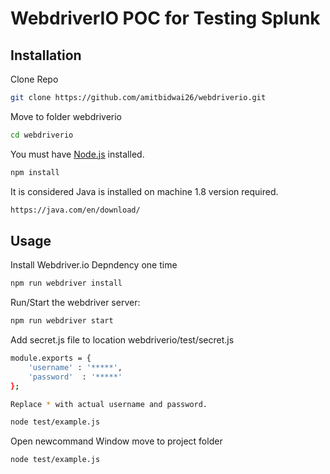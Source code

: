 # WebdriverIO POC for Testing Splunk

## Installation

Clone Repo

```sh
git clone https://github.com/amitbidwai26/webdriverio.git
```

Move to folder webdriverio


```sh
cd webdriverio
```

You must have [Node.js](https://www.nodejs.org/) installed.

```sh
npm install
```

It is considered Java is installed on machine 1.8 version required.

```sh
https://java.com/en/download/
```

## Usage

Install Webdriver.io Depndency one time 

```sh
npm run webdriver install
```

Run/Start the webdriver server:

```sh
npm run webdriver start
```

Add secret.js file to location webdriverio/test/secret.js
```sh
module.exports = {
	'username' : '*****',
	'password'  : '*****'
};

Replace * with actual username and password.
```

```sh
node test/example.js
```

Open newcommand Window move to project folder

```sh
node test/example.js
```